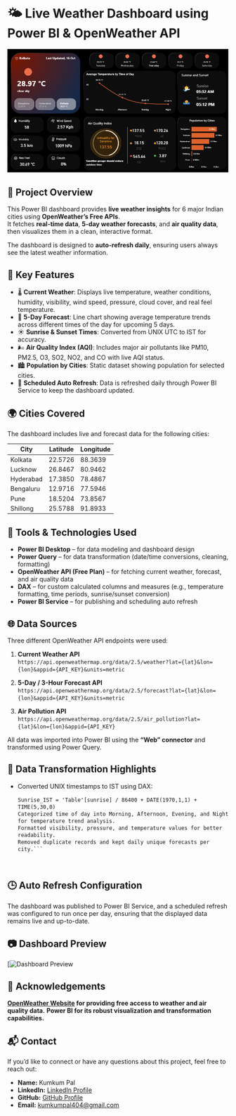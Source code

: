 # 🌤️ Live Weather Dashboard using Power BI & OpenWeather API

![Weather Dashboard Preview](weather_dashboard_preview.jpg)

## 📌 Project Overview
This Power BI dashboard provides **live weather insights** for 6 major Indian cities using **OpenWeather’s Free APIs**.  
It fetches **real-time data**, **5-day weather forecasts**, and **air quality data**, then visualizes them in a clean, interactive format.

The dashboard is designed to **auto-refresh daily**, ensuring users always see the latest weather information.



## 🧠 Key Features
- 🌡 **Current Weather**: Displays live temperature, weather conditions, humidity, visibility, wind speed, pressure, cloud cover, and real feel temperature.  
- 📅 **5-Day Forecast**: Line chart showing average temperature trends across different times of the day for upcoming 5 days.  
- ☀️ **Sunrise & Sunset Times**: Converted from UNIX UTC to IST for accuracy.  
- 🌬 **Air Quality Index (AQI)**: Includes major air pollutants like PM10, PM2.5, O3, SO2, NO2, and CO with live AQI status.  
- 🏙 **Population by Cities**: Static dataset showing population for selected cities.  
- 🔄 **Scheduled Auto Refresh**: Data is refreshed daily through Power BI Service to keep the dashboard updated.



## 🌍 Cities Covered
The dashboard includes live and forecast data for the following cities:

| City        | Latitude | Longitude |
|-------------|----------|-----------|
| Kolkata     | 22.5726  | 88.3639   |
| Lucknow     | 26.8467  | 80.9462   |
| Hyderabad   | 17.3850  | 78.4867   |
| Bengaluru   | 12.9716  | 77.5946   |
| Pune        | 18.5204  | 73.8567   |
| Shillong    | 25.5788  | 91.8933   |



## 🔧 Tools & Technologies Used
- **Power BI Desktop** – for data modeling and dashboard design  
- **Power Query** – for data transformation (date/time conversions, cleaning, formatting)  
- **OpenWeather API (Free Plan)** – for fetching current weather, forecast, and air quality data  
- **DAX** – for custom calculated columns and measures (e.g., temperature formatting, time periods, sunrise/sunset conversion)  
- **Power BI Service** – for publishing and scheduling auto refresh



## 🌐 Data Sources
Three different OpenWeather API endpoints were used:

1. **Current Weather API**  
   `https://api.openweathermap.org/data/2.5/weather?lat={lat}&lon={lon}&appid={API_KEY}&units=metric`

2. **5-Day / 3-Hour Forecast API**  
   `https://api.openweathermap.org/data/2.5/forecast?lat={lat}&lon={lon}&appid={API_KEY}&units=metric`

3. **Air Pollution API**  
   `https://api.openweathermap.org/data/2.5/air_pollution?lat={lat}&lon={lon}&appid={API_KEY}`

All data was imported into Power BI using the **“Web” connector** and transformed using Power Query.



## 🧠 Data Transformation Highlights
- Converted UNIX timestamps to IST using DAX:
  ```DAX
  Sunrise_IST = 'Table'[sunrise] / 86400 + DATE(1970,1,1) + TIME(5,30,0)
  Categorized time of day into Morning, Afternoon, Evening, and Night for temperature trend analysis.
  Formatted visibility, pressure, and temperature values for better readability.
  Removed duplicate records and kept daily unique forecasts per city.```



## 🕒 Auto Refresh Configuration
The dashboard was published to Power BI Service, and a scheduled refresh was configured to run once per day, ensuring that the displayed data remains live and up-to-date.


## 📷 Dashboard Preview
[![Dashboard Preview](https://app.powerbi.com/groups/me/reports/1dca07a3-2a2d-4afe-8f2c-bdc7b837584c/189656c01bbe01d3ce38?experience=power-bi)


## 🙌 Acknowledgements
**[OpenWeather Website](https://openweathermap.org/) for providing free access to weather and air quality data.**
**Power BI for its robust visualization and transformation capabilities.**


## 📬 Contact

If you’d like to connect or have any questions about this project, feel free to reach out:

- **Name:** Kumkum Pal  
- **LinkedIn:** [LinkedIn Profile](https://www.linkedin.com/in/kumkum-pal-56992b239/)  
- **GitHub:** [GitHub Profile](https://github.com/darktornedo)  
- **Email:** kumkumpal404@gmail.com
